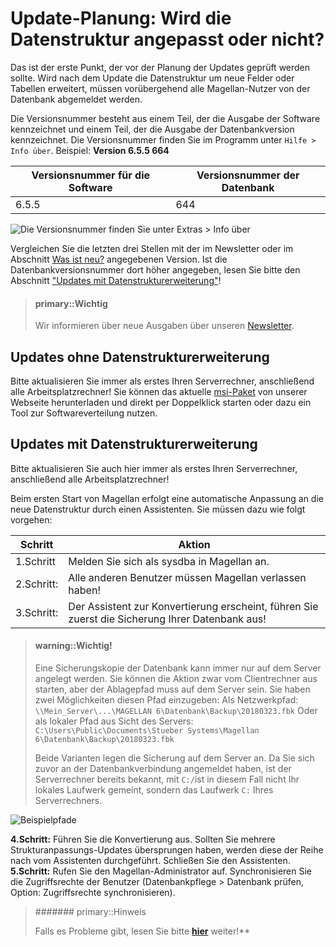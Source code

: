 # Update-Planung: Wird die Datenstruktur angepasst oder nicht?

Das ist der erste Punkt, der vor der Planung der Updates geprüft werden sollte. Wird nach dem Update die Datenstruktur um neue Felder oder Tabellen erweitert, müssen vorübergehend alle Magellan-Nutzer von der Datenbank abgemeldet werden.

Die Versionsnummer besteht aus einem Teil, der die Ausgabe der Software kennzeichnet und einem Teil, der die Ausgabe der Datenbankversion kennzeichnet. Die Versionsnummer finden Sie im Programm unter `Hilfe > Info über`.
Beispiel:
**Version 6.5.5 664**

Versionsnummer für die Software|Versionsnummer der Datenbank
---|---
6.5.5|644

![Die Versionsnummer finden Sie unter Extras > Info über](/images/update01.png)


Vergleichen Sie die letzten drei Stellen mit der im Newsletter oder im Abschnitt [Was ist neu?](http://doc.magellan6.stueber.de/changelog.html) angegebenen Version. Ist die Datenbankversionsnummer dort höher angegeben, lesen Sie bitte den Abschnitt ["Updates mit Datenstrukturerweiterung"](https://doc.magellan6.stueber.de/installation/vorbereitung.html#updates-mit-datenstrukturerweiterung)!

> #### primary::Wichtig
>
> Wir informieren über neue Ausgaben über unseren [Newsletter](http://www.stueber.de/newsletter.php). 

## Updates ohne Datenstrukturerweiterung

Bitte aktualisieren Sie immer als erstes Ihren Serverrechner, anschließend alle Arbeitsplatzrechner! Sie können das aktuelle [msi-Paket](ftp://ftp.stueber.de/pub/bin/de/magellan/v6/magellan6.msi) von unserer Webseite herunterladen und direkt per Doppelklick starten oder dazu ein Tool zur Softwareverteilung nutzen.

## Updates mit Datenstrukturerweiterung

Bitte aktualisieren Sie auch hier immer als erstes Ihren Serverrechner, anschließend alle Arbeitsplatzrechner!

Beim ersten Start von Magellan erfolgt eine automatische Anpassung an die neue Datenstruktur durch einen Assistenten. Sie müssen dazu wie folgt vorgehen:

Schritt|Aktion
-|-
1.Schritt|Melden Sie sich als sysdba in Magellan an. 
2.Schritt:|Alle anderen Benutzer müssen Magellan verlassen haben!        
3.Schritt:|Der Assistent zur Konvertierung erscheint, führen Sie zuerst die Sicherung Ihrer Datenbank aus!

> #### warning::Wichtig!
>
> Eine Sicherungskopie der Datenbank kann immer nur auf dem Server angelegt werden. Sie können die Aktion zwar vom Clientrechner aus starten, aber der Ablagepfad muss auf dem Server sein. 
>Sie haben zwei Möglichkeiten diesen Pfad einzugeben:
Als Netzwerkpfad: `\\Mein_Server\...\MAGELLAN 6\Datenbank\Backup\20180323.fbk`
Oder als lokaler Pfad aus Sicht des Servers: `C:\Users\Public\Documents\Stueber Systems\Magellan 6\Datenbank\Backup\20180323.fbk`
>
>Beide Varianten legen die Sicherung auf dem Server an. Da Sie sich zuvor an der Datenbankverbindung angemeldet haben, ist der Serverrechner bereits bekannt,  mit `C:/`ist in diesem Fall nicht Ihr lokales Laufwerk gemeint, sondern das Laufwerk `C:` Ihres Serverrechners.

![Beispielpfade](/images/update/pfad.zur.sicherung.png)

**4.Schritt:** Führen Sie die Konvertierung aus. Sollten Sie mehrere Strukturanpassungs-Updates übersprungen haben, werden diese der Reihe nach vom Assistenten durchgeführt. Schließen Sie den Assistenten.
**5.Schritt:** Rufen Sie den Magellan-Administrator auf. Synchronisieren Sie die Zugriffsrechte der Benutzer (Datenbankpflege > Datenbank prüfen, Option: Zugriffsrechte synchronisieren).

> ####### primary::Hinweis
>
> Falls es Probleme gibt, lesen Sie bitte  [**hier**](https://doc.magellan6.stueber.de/installation/probleme-beim-update.html) weiter!**



